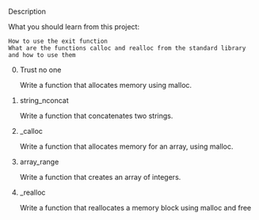 Description

What you should learn from this project:

    How to use the exit function
    What are the functions calloc and realloc from the standard library and how to use them

0. Trust no one

    Write a function that allocates memory using malloc.

1. string_nconcat

    Write a function that concatenates two strings.

2. _calloc

    Write a function that allocates memory for an array, using malloc.

3. array_range

    Write a function that creates an array of integers.

4. _realloc

    Write a function that reallocates a memory block using malloc and free
